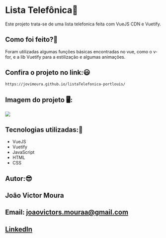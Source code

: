 # Lista Telefônica🚀

Este projeto trata-se de uma lista telefonica feita com VueJS CDN e Vuetify.

## Como foi feito?🤔

Foram utilizadas algumas funções básicas encontradas no vue, como o v-for, e a lib Vuetify para a estilização e algumas animações.

## Confira o projeto no link:😃

```
https://jovimoura.github.io/listaTelefonica-portlouis/
```
 
## Imagem do projeto 🖥️:
<img src="./listaTelefonicat.png">

## Tecnologias utilizadas:🦉

<ul>
  <li>VueJS</li>
  <li>Vuetify</li>
  <li>JavaScript</li>
  <li>HTML</li>
  <li>CSS</li>
</ul>

## Autor:😎
## João Victor Moura
## Email: joaovictors.mouraa@gmail.com
## <a href="https://www.linkedin.com/in/jovimoura10/">LinkedIn</a>
